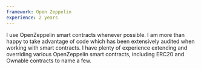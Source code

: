 ```yaml
---
framework: Open Zeppelin
experience: 2 years
---
```


I use OpenZeppelin smart contracts whenever possible. I am more than happy to take advantage of code which has been extensively audited when working with smart contracts. I have plenty of experience extending and overriding various OpenZeppelin smart contracts, including ERC20 and Ownable contracts to name a few.